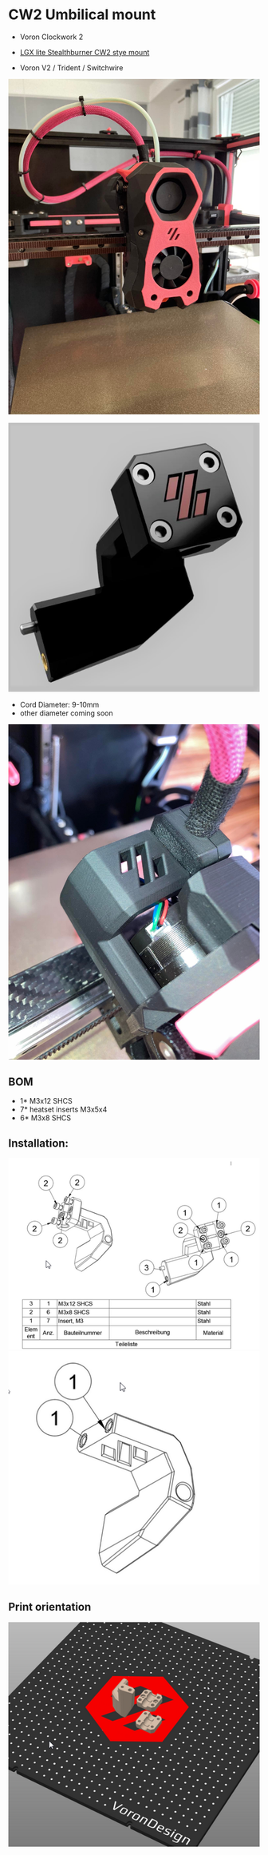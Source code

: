# CW2 Umbilical mount

- Voron Clockwork 2 
- [LGX lite Stealthburner CW2 stye mount](https://github.com/Eytecz/LGX_Lite_Stealthburner_CW2_style_mount?fbclid=IwAR2jVpmkN6CF3g_x64RvfNjL_XqWFyiwmMs-Udkr8nwRxlgJkvjAkYAEyz4)

- Voron V2 / Trident / Switchwire

![Front](https://github.com/DeBau/VoronMods/blob/main/CW2%20umbilical%20mount/Pics/Front.jpg?raw=true)

![Pic](https://github.com/DeBau/VoronMods/blob/main/CW2%20umbilical%20mount/Pics/view01.jpg?raw=true)

- Cord Diameter: 9-10mm
- other diameter coming soon

![Pic](https://github.com/DeBau/VoronMods/blob/main/CW2%20umbilical%20mount/Pics/upper.jpg?raw=true)


## BOM 
   - 1* M3x12 SHCS  
   - 7* heatset inserts M3x5x4
   - 6* M3x8 SHCS
  
  
  
## Installation:  

![Mounting](https://github.com/DeBau/VoronMods/blob/main/CW2%20umbilical%20mount/Pics/install01.png?raw=true)
![Mounting01](https://github.com/DeBau/VoronMods/blob/main/CW2%20umbilical%20mount/Pics/install02.png?raw=true)

## Print orientation  

![ori](https://github.com/DeBau/VoronMods/blob/main/CW2%20umbilical%20mount/Pics/orientation.png?raw=true)
